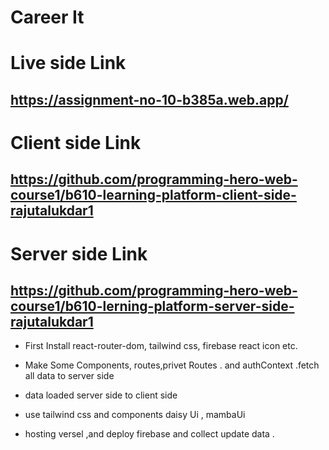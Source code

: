# Career It

# Live side Link 

## https://assignment-no-10-b385a.web.app/ 

# Client side Link 
## https://github.com/programming-hero-web-course1/b610-learning-platform-client-side-rajutalukdar1

# Server side Link

## https://github.com/programming-hero-web-course1/b610-lerning-platform-server-side-rajutalukdar1


* First Install react-router-dom, tailwind css, firebase react icon etc.

* Make Some Components, routes,privet Routes . and authContext .fetch all data to server side

* data loaded server side to client side

* use tailwind css and components daisy Ui , mambaUi 

* hosting versel ,and deploy firebase and collect update data .